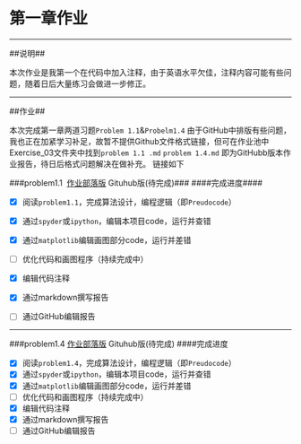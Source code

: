 # 第一章作业


---
##说明##
  
  本次作业是我第一个在代码中加入注释，由于英语水平欠佳，注释内容可能有些问题，随着日后大量练习会做进一步修正。


----------
##作业##
  
  本次完成第一章两道习题`Problem 1.1`&`Probelm1.4`
  由于GitHub中排版有些问题，我也正在加紧学习补足，故暂不提供Github文件格式链接，但可在作业池中Exercise_03文件夹中找到`problem 1.1 .md`
  `problem 1.4.md` 即为GitHubb版本作业报告，待日后格式问题解决在做补充。
链接如下

###problem1.1  [作业部落版](https://www.zybuluo.com/TimMu/note/899126)  Gituhub版(待完成)###
####完成进度####
 - [x] 阅读`problem1.1`，完成算法设计，编程逻辑（即`Preudocode`）
 - [x] 通过`spyder`或`ipython`，编辑本项目code，运行并查错
 - [x] 通过`matplotlib`编辑画图部分code，运行并差错
 - [ ] 优化代码和画图程序（持续完成中）
 - [x] 编辑代码注释
 - [x] 通过markdown撰写报告
 - [ ] 通过GitHub编辑报告
 


----------
###problem1.4  [作业部落版](https://www.zybuluo.com/TimMu/note/899200)  Gituhub版(待完成)
####完成进度
 - [x] 阅读`problem1.4`，完成算法设计，编程逻辑（即`Preudocode`）
 - [x] 通过`spyder`或`ipython`，编辑本项目code，运行并查错
 - [x] 通过`matplotlib`编辑画图部分code，运行并差错
 - [ ] 优化代码和画图程序（持续完成中）
 - [x] 编辑代码注释
 - [x] 通过markdown撰写报告
 - [ ] 通过GitHub编辑报告
